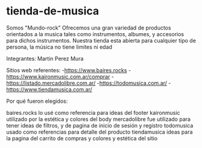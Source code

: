 # tienda-de-musica
Somos "Mundo-rock"
Ofrecemos una gran variedad de productos orientados a la musica
tales como instrumentos, albumes, y accesorios para dichos
instrumentos. Nuestra tienda esta abierta para cualquier tipo de persona,
la música no tiene limites ni edad



Integrantes: Martin Perez Mura



Sitios web referentes:
-https://www.baires.rocks
-https://www.kaironmusic.com.ar/comprar
-https://listado.mercadolibre.com.ar/ 
-https://todomusica.com.ar/ 
-https://www.tiendamusica.com.ar/ 


Por qué fueron elegidos:

baires.rocks lo usé como referencia para ideas del footer
kaironmusic utilizado por la estética y colores del body
mercadolibre fue utilizado para tener ideas de filtros, y de pagina de inicio de sesión y registro
todomusica usado como referencias para detalle del producto
tiendamusica ideas para la pagina del carrito de compras y colores y estética del sitio



